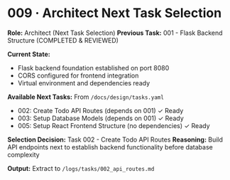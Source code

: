 # 009 · Architect Next Task Selection

**Role:** Architect (Next Task Selection)
**Previous Task:** 001 - Flask Backend Structure (COMPLETED & REVIEWED)

**Current State:** 
- Flask backend foundation established on port 8080
- CORS configured for frontend integration
- Virtual environment and dependencies ready

**Available Next Tasks:** From `/docs/design/tasks.yaml`
- 002: Create Todo API Routes (depends on 001) ✓ Ready
- 003: Setup Database Models (depends on 001) ✓ Ready  
- 005: Setup React Frontend Structure (no dependencies) ✓ Ready

**Selection Decision:** Task 002 - Create Todo API Routes
**Reasoning:** Build API endpoints next to establish backend functionality before database complexity

**Output:** Extract to `/logs/tasks/002_api_routes.md`